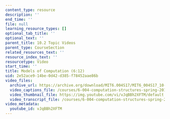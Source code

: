 ```yaml
---
content_type: resource
description: ''
end_time: ''
file: null
learning_resource_types: []
optional_tab_title: ''
optional_text: ''
parent_title: 10.2 Topic Videos
parent_type: CourseSection
related_resources_text: ''
resource_index_text: ''
resourcetype: Video
start_time: ''
title: Models of Computation (6:12)
uid: 2e52ace9-14be-0d42-d385-f78452aae86b
video_files:
  archive_url: https://archive.org/download/MIT6.004S17/MIT6_004S17_10-02-05_300k.mp4
  video_captions_file: /courses/6-004-computation-structures-spring-2017/33d43c390c3c566b96eafc2ca5550ea9_vJqBBh2XFTM.vtt
  video_thumbnail_file: https://img.youtube.com/vi/vJqBBh2XFTM/default.jpg
  video_transcript_file: /courses/6-004-computation-structures-spring-2017/22ca7de71b2a3b2a8894f7e38f39a350_vJqBBh2XFTM.pdf
video_metadata:
  youtube_id: vJqBBh2XFTM
---
```

